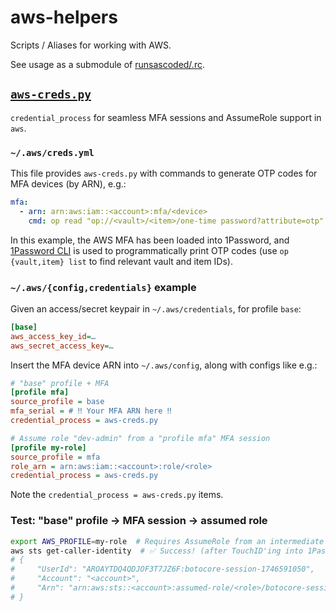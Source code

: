 # aws-helpers
Scripts / Aliases for working with AWS.

See usage as a submodule of [runsascoded/.rc].

## [`aws-creds.py`]

`credential_process` for seamless MFA sessions and AssumeRole support in `aws`.

### `~/.aws/creds.yml` <a id="aws-creds-yml"></a>
This file provides `aws-creds.py` with commands to generate OTP codes for MFA devices (by ARN), e.g.:
```yml
mfa:
  - arn: arn:aws:iam::<account>:mfa/<device>
    cmd: op read "op://<vault>/<item>/one-time password?attribute=otp"
```

In this example, the AWS MFA has been loaded into 1Password, and [1Password CLI] is used to programmatically print OTP codes (use `op {vault,item} list` to find relevant vault and item IDs).

### `~/.aws/{config,credentials}` example <a id="aws-config"></a>
Given an access/secret keypair in `~/.aws/credentials`, for profile `base`:
```ini
[base]
aws_access_key_id=…
aws_secret_access_key=…
```

Insert the MFA device ARN into `~/.aws/config`, along with configs like e.g.:
```ini
# "base" profile + MFA
[profile mfa]
source_profile = base
mfa_serial = # ‼️ Your MFA ARN here ‼️
credential_process = aws-creds.py

# Assume role "dev-admin" from a "profile mfa" MFA session
[profile my-role]
source_profile = mfa
role_arn = arn:aws:iam::<account>:role/<role>
credential_process = aws-creds.py
```

Note the `credential_process = aws-creds.py` items.

### Test: "base" profile → MFA session → assumed role <a id="test"></a>
```bash
export AWS_PROFILE=my-role  # Requires AssumeRole from an intermediate MFA session (profile "mfa")
aws sts get-caller-identity  # ✅ Success! (after TouchID'ing into 1Password)
# {
#     "UserId": "AROAYTDQ4QDJOF3T7JZ6F:botocore-session-1746591050",
#     "Account": "<account>",
#     "Arn": "arn:aws:sts::<account>:assumed-role/<role>/botocore-session-1746591050"
# }
```

[runsascoded/.rc]: https://github.com/runsascoded/.rc
[`aws-creds.py`]: aws-creds.py
[1Password CLI]: https://developer.1password.com/docs/cli/get-started/
